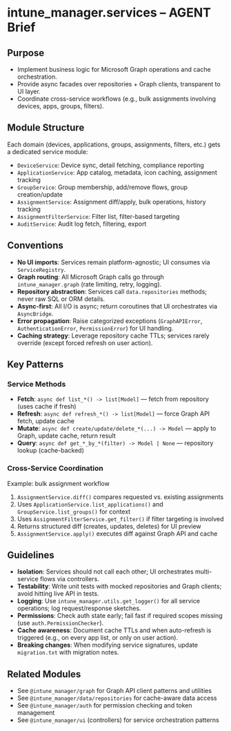 # intune_manager.services – AGENT Brief

## Purpose
- Implement business logic for Microsoft Graph operations and cache orchestration.
- Provide async facades over repositories + Graph clients, transparent to UI layer.
- Coordinate cross-service workflows (e.g., bulk assignments involving devices, apps, groups, filters).

## Module Structure
Each domain (devices, applications, groups, assignments, filters, etc.) gets a dedicated service module:
- `DeviceService`: Device sync, detail fetching, compliance reporting
- `ApplicationService`: App catalog, metadata, icon caching, assignment tracking
- `GroupService`: Group membership, add/remove flows, group creation/update
- `AssignmentService`: Assignment diff/apply, bulk operations, history tracking
- `AssignmentFilterService`: Filter list, filter-based targeting
- `AuditService`: Audit log fetch, filtering, export

## Conventions
- **No UI imports**: Services remain platform-agnostic; UI consumes via `ServiceRegistry`.
- **Graph routing**: All Microsoft Graph calls go through `intune_manager.graph` (rate limiting, retry, logging).
- **Repository abstraction**: Services call `data.repositories` methods; never raw SQL or ORM details.
- **Async-first**: All I/O is async; return coroutines that UI orchestrates via `AsyncBridge`.
- **Error propagation**: Raise categorized exceptions (`GraphAPIError`, `AuthenticationError`, `PermissionError`) for UI handling.
- **Caching strategy**: Leverage repository cache TTLs; services rarely override (except forced refresh on user action).

## Key Patterns

### Service Methods
- **Fetch**: `async def list_*() -> list[Model]` — fetch from repository (uses cache if fresh)
- **Refresh**: `async def refresh_*() -> list[Model]` — force Graph API fetch, update cache
- **Mutate**: `async def create/update/delete_*(...) -> Model` — apply to Graph, update cache, return result
- **Query**: `async def get_*_by_*(filter) -> Model | None` — repository lookup (cache-backed)

### Cross-Service Coordination
Example: bulk assignment workflow
1. `AssignmentService.diff()` compares requested vs. existing assignments
2. Uses `ApplicationService.list_applications()` and `GroupService.list_groups()` for context
3. Uses `AssignmentFilterService.get_filter()` if filter targeting is involved
4. Returns structured diff (creates, updates, deletes) for UI preview
5. `AssignmentService.apply()` executes diff against Graph API and cache

## Guidelines
- **Isolation**: Services should not call each other; UI orchestrates multi-service flows via controllers.
- **Testability**: Write unit tests with mocked repositories and Graph clients; avoid hitting live API in tests.
- **Logging**: Use `intune_manager.utils.get_logger()` for all service operations; log request/response sketches.
- **Permissions**: Check auth state early; fail fast if required scopes missing (use `auth.PermissionChecker`).
- **Cache awareness**: Document cache TTLs and when auto-refresh is triggered (e.g., on every app list, or only on user action).
- **Breaking changes**: When modifying service signatures, update `migration.txt` with migration notes.

## Related Modules
- See `@intune_manager/graph` for Graph API client patterns and utilities
- See `@intune_manager/data/repositories` for cache-aware data access
- See `@intune_manager/auth` for permission checking and token management
- See `@intune_manager/ui` (controllers) for service orchestration patterns
